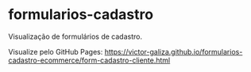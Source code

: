 # formularios-cadastro
Visualização de formulários de cadastro.

Visualize pelo GitHub Pages: https://victor-galiza.github.io/formularios-cadastro-ecommerce/form-cadastro-cliente.html
